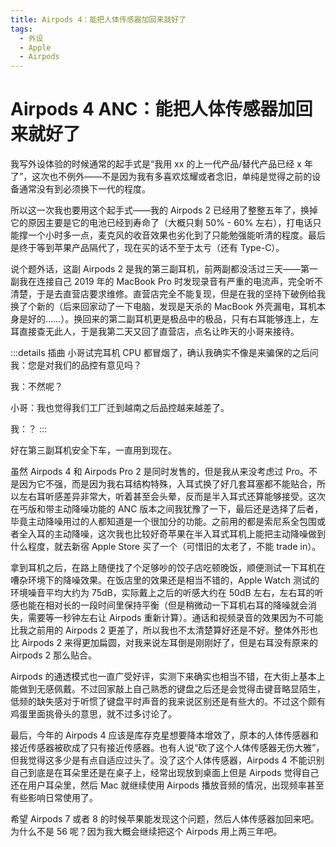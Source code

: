 ```yaml
---
title: Airpods 4：能把人体传感器加回来就好了
tags:
  - 外设
  - Apple
  - Airpods
---
```


# Airpods 4 ANC：能把人体传感器加回来就好了

我写外设体验的时候通常的起手式是“我用 xx 的上一代产品/替代产品已经 x 年了”，这次也不例外——不是因为我有多喜欢炫耀或者念旧，单纯是觉得之前的设备通常没有到必须换下一代的程度。

所以这一次我也要用这个起手式——我的 Airpods 2 已经用了整整五年了，换掉它的原因主要是它的电池已经到寿命了（大概只剩 50% - 60% 左右），打电话只能撑一个小时多一点，麦克风的收音效果也劣化到了只能勉强能听清的程度。最后是终于等到苹果产品隔代了，现在买的话不至于太亏（还有 Type-C）。

说个题外话，这副 Airpods 2 是我的第三副耳机，前两副都没活过三天——第一副我在连接自己 2019 年的 MacBook Pro 时发现录音有严重的电流声，完全听不清楚，于是去直营店要求维修。直营店完全不能复现，但是在我的坚持下破例给我换了个新的（后来回家动了一下电脑，发现是天杀的 MacBook 外壳漏电，耳机本身是好的……）。换回来的第二副耳机更是极品中的极品，只有右耳能够连上，左耳直接查无此人，于是我第二天又回了直营店，点名让昨天的小哥来接待。

:::details 插曲
小哥试完耳机 CPU 都冒烟了，确认我确实不像是来骗保的之后问我：您是对我们的品控有意见吗？

我：不然呢？

小哥：我也觉得我们工厂迁到越南之后品控越来越差了。

我：？
:::

好在第三副耳机安全下车，一直用到现在。

虽然 Airpods 4 和 Airpods Pro 2 是同时发售的，但是我从来没考虑过 Pro。不是因为它不强，而是因为我右耳结构特殊，入耳式换了好几套耳塞都不能贴合，所以左右耳听感差异非常大，听着甚至会头晕，反而是半入耳式还算能够接受。这次在丐版和带主动降噪功能的 ANC 版本之间我犹豫了一下，最后还是选择了后者，毕竟主动降噪用过的人都知道是一个很加分的功能。之前用的都是索尼系全包围或者全入耳的主动降噪，这次我也比较好奇苹果在半入耳式耳机上能把主动降噪做到什么程度，就去新宿 Apple Store 买了一个（可惜旧的太老了，不能 trade in）。

拿到耳机之后，在路上随便找了个足够吵的饺子店吃顿晚饭，顺便测试一下耳机在嘈杂环境下的降噪效果。在饭店里的效果还是相当不错的，Apple Watch 测试的环境噪音平均大约为 75dB，实际戴上之后的听感大约在 50dB 左右，左右耳的听感也能在相对长的一段时间里保持平衡（但是稍微动一下耳机右耳的降噪就会消失，需要等一秒钟左右让 Airpods 重新计算）。通话和视频录音的效果因为不可能比我之前用的 Airpods 2 更差了，所以我也不太清楚算好还是不好。整体外形也比 Airpods 2 来得更加扁圆，对我来说左耳倒是刚刚好了，但是右耳没有原来的 Airpods 2 那么贴合。

Airpods 的通透模式也一直广受好评，实测下来确实也相当不错，在大街上基本上能做到无感佩戴。不过回家敲上自己熟悉的键盘之后还是会觉得击键音略显陌生，低频的缺失感对于听惯了键盘平时声音的我来说区别还是有些大的。不过这个颇有鸡蛋里面挑骨头的意思，就不过多讨论了。

最后，今年的 Airpods 4 应该是库存克星想要降本增效了，原本的人体传感器和接近传感器被砍成了只有接近传感器。也有人说“砍了这个人体传感器无伤大雅”，但我觉得这多少是有点自适应过头了。没了这个人体传感器，Airpods 4 不能识别自己到底是在耳朵里还是在桌子上，经常出现放到桌面上但是 Airpods 觉得自己还在用户耳朵里，然后 Mac 就继续使用 Airpods 播放音频的情况，出现频率甚至有些影响日常使用了。

希望 Airpods 7 或者 8 的时候苹果能发现这个问题，然后人体传感器加回来吧。为什么不是 56 呢？因为我大概会继续把这个 Airpods 用上两三年吧。
